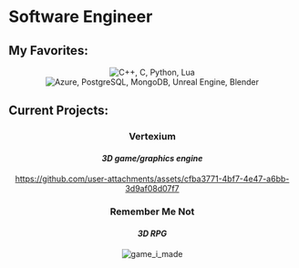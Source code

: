 # Software Engineer

## My Favorites:
<p align="center">
    <img src="https://skillicons.dev/icons?i=cpp,c,py,lua" alt="C++, C, Python, Lua">
    <img src="https://skillicons.dev/icons?i=azure,postgres,mongodb,unreal,blender" alt="Azure, PostgreSQL, MongoDB, Unreal Engine, Blender">
</p>

## Current Projects:
<div align="center">

### **Vertexium**

#### *3D game/graphics engine*

https://github.com/user-attachments/assets/cfba3771-4bf7-4e47-a6bb-3d9af08d07f7

### **Remember Me Not**

#### *3D RPG*
![game_i_made](https://github.com/rickyringler/rickyringler/assets/135162902/df6e05e3-9187-4ce0-90ba-cd73de384a13)
</div>



